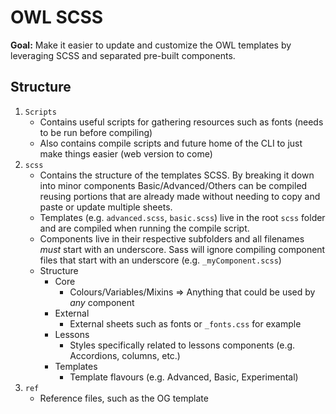 # OWL SCSS
**Goal:** Make it easier to update and customize the OWL templates by leveraging SCSS and separated pre-built components.
  
  
## Structure
1. `Scripts`
   - Contains useful scripts for gathering resources such as fonts (needs to be run before compiling)
   - Also contains compile scripts and future home of the CLI to just make things easier (web version to come)
2. `scss`
   - Contains the structure of the templates SCSS. By breaking it down into minor components Basic/Advanced/Others can be compiled reusing portions that are already made without needing to copy and paste or update multiple sheets.
   - Templates (e.g. `advanced.scss`, `basic.scss`) live in the root `scss` folder and are compiled when running the compile script.
   - Components live in their respective subfolders and all filenames *must* start with an underscore. Sass will ignore compiling component files that start with an underscore (e.g. `_myComponent.scss`)
   - Structure
     - Core
       - Colours/Variables/Mixins => Anything that could be used by _any_ component
     - External
       - External sheets such as fonts or `_fonts.css` for example
     - Lessons
       - Styles specifically related to lessons components (e.g. Accordions, columns, etc.)
     - Templates
       - Template flavours (e.g. Advanced, Basic, Experimental)
3. `ref`
   - Reference files, such as the OG template
